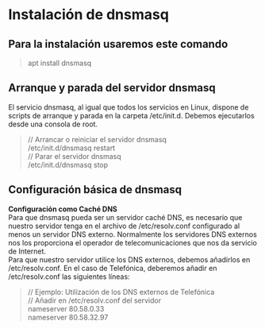 # Instalación de dnsmasq
## Para la instalación usaremos este comando
> apt install dnsmasq  

## Arranque y parada del servidor dnsmasq
El servicio dnsmasq, al igual que todos los servicios en Linux, dispone de scripts de arranque y parada en la carpeta /etc/init.d. Debemos ejecutarlos desde una consola de root.

>// Arrancar o reiniciar el servidor dnsmasq  
> /etc/init.d/dnsmasq restart  
>// Parar el servidor dnsmasq  
> /etc/init.d/dnsmasq stop  

## Configuración básica de dnsmasq  
**Configuración como Caché DNS**  
Para que dnsmasq pueda ser un servidor caché DNS, es necesario que nuestro servidor tenga en el archivo de /etc/resolv.conf configurado al menos un servidor DNS externo. Normalmente los servidores DNS externos nos los proporciona el operador de telecomunicaciones que nos da servicio de Internet.  
Para que nuestro servidor utilice los DNS externos, debemos añadirlos en /etc/resolv.conf. En el caso de Telefónica, deberemos añadir en /etc/resolv.conf las siguientes líneas:  
>// Ejemplo: Utilización de los DNS externos de Telefónica  
>// Añadir en /etc/resolv.conf del servidor  
>nameserver 80.58.0.33  
>nameserver 80.58.32.97  

